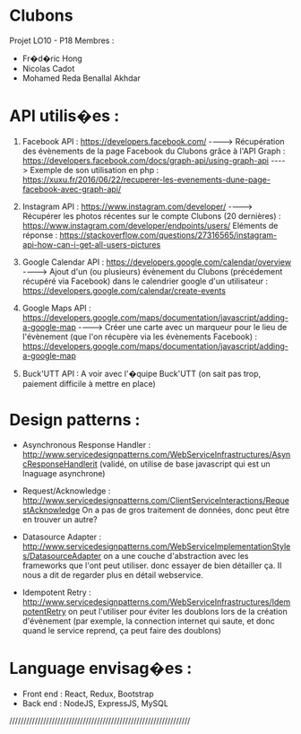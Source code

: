 # Clubons
Projet LO10 - P18
Membres :
- Fr�d�ric Hong
- Nicolas Cadot
- Mohamed Reda Benallal Akhdar

# API utilis�es : 
1. Facebook API : https://developers.facebook.com/
----> Récupération des évènements de la page Facebook du Clubons grâce à l'API Graph : https://developers.facebook.com/docs/graph-api/using-graph-api
----> Exemple de son utilisation en php : https://xuxu.fr/2016/06/22/recuperer-les-evenements-dune-page-facebook-avec-graph-api/

2. Instagram API : https://www.instagram.com/developer/
----> Récupérer les photos récentes sur le compte Clubons (20 dernières) : https://www.instagram.com/developer/endpoints/users/
Eléments de réponse : https://stackoverflow.com/questions/27316565/instagram-api-how-can-i-get-all-users-pictures

3. Google Calendar API : https://developers.google.com/calendar/overview 
----> Ajout d'un (ou plusieurs) évènement du Clubons (précédement récupéré via Facebook) dans le calendrier google d'un utilisateur : https://developers.google.com/calendar/create-events

4. Google Maps API : https://developers.google.com/maps/documentation/javascript/adding-a-google-map
----> Créer une carte avec un marqueur pour le lieu de l'évènement (que l'on récupère via les évènements Facebook) : https://developers.google.com/maps/documentation/javascript/adding-a-google-map

5. Buck'UTT API : A voir avec l'�quipe Buck'UTT (on sait pas trop, paiement difficile à mettre en place)

# Design patterns :
- Asynchronous Response Handler : http://www.servicedesignpatterns.com/WebServiceInfrastructures/AsyncResponseHandlerit
(validé, on utilise de base javascript qui est un lnaguage asynchrone)

- Request/Acknowledge : http://www.servicedesignpatterns.com/ClientServiceInteractions/RequestAcknowledge
On a pas de gros traitement de données, donc peut être en trouver un autre?

- Datasource Adapter : http://www.servicedesignpatterns.com/WebServiceImplementationStyles/DatasourceAdapter
on a une couche d'abstraction avec les frameworks que l'ont peut utiliser. donc essayer de bien détailler ça.
Il nous a dit de regarder plus en détail webservice.

- Idempotent Retry : http://www.servicedesignpatterns.com/WebServiceInfrastructures/IdempotentRetry
on peut l'utiliser pour éviter les doublons lors de la création d'évènement (par exemple, la connection internet qui saute, et donc quand le service reprend, ça peut faire des doublons)

# Language envisag�es :
- Front end : React, Redux, Bootstrap
- Back end : NodeJS, ExpressJS, MySQL

////////////////////////////////////////////////////////////////
